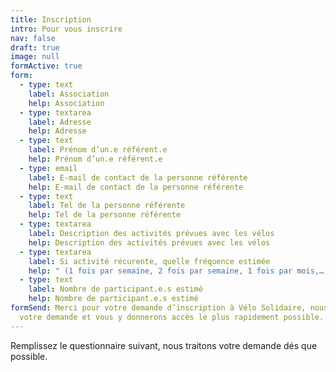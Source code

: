 ```yaml
---
title: Inscription
intro: Pour vous inscrire
nav: false
draft: true
image: null
formActive: true
form:
  - type: text
    label: Association
    help: Association
  - type: textarea
    label: Adresse
    help: Adresse
  - type: text
    label: Prénom d’un.e référent.e
    help: Prénom d’un.e référent.e
  - type: email
    label: E-mail de contact de la personne référente
    help: E-mail de contact de la personne référente
  - type: text
    label: Tel de la personne référente
    help: Tel de la personne référente
  - type: textarea
    label: Description des activités prévues avec les vélos
    help: Description des activités prévues avec les vélos
  - type: textarea
    label: Si activité récurente, quelle fréquence estimée
    help: " (1 fois par semaine, 2 fois par semaine, 1 fois par mois,…)"
  - type: text
    label: Nombre de participant.e.s estimé
    help: Nombre de participant.e.s estimé
formSend: Merci pour votre demande d’inscription à Vélo Solidaire, nous traitons
  votre demande et vous y donnerons accès le plus rapidement possible.
---
```

Remplissez le questionnaire suivant, nous traitons votre demande dés que possible.